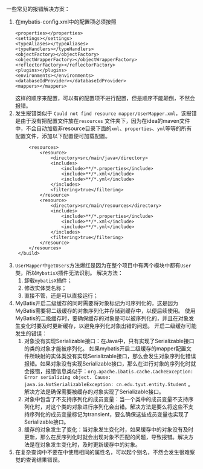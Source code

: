 一些常见的报错解决方案：

1. 在mybatis-config.xml中的配置项必须按照
   ```
   <properties></properties>
   <settings></settings>
   <typeAliases></typeAliases>
   <typeHandlers></typeHandlers>
   <objectFactory></objectFactory>
   <objectWrapperFactory></objectWrapperFactory>
   <reflectorFactory></reflectorFactory>
   <plugins></plugins>
   <environments></environments>
   <databaseIdProvider></databaseIdProvider>
   <mappers></mappers>
   ```
   这样的顺序来配置，可以有的配置项不进行配置，但是顺序不能颠倒，不然会报错。
2. 发生报错类似于 `Could not find resource mapper/UserMapper.xml`，该报错是由于没有把配置文件放在`resources`
   文件夹下，因为在idea的maven文件中，不会自动加载非resource目录下面的`xml`、`properties`、`yml`等等的所有配置文件，添加以下配置便可加载配置。
   ```<build>
        <resources>
            <resource>
                <directory>src/main/java</directory>
                <includes>
                    <include>**/*.properties</include>
                    <include>**/*.xml</include>
                    <include>**/*.yml</include>
                </includes>
                <filtering>true</filtering>
            </resource>
            <resource>
                <directory>src/main/resources</directory>
                <includes>
                    <include>**/*.properties</include>
                    <include>**/*.xml</include>
                    <include>**/*.yml</include>
                </includes>
                <filtering>true</filtering>
            </resource>
        </resources>
    </build>
   ```
3. `UserMapper`中`getUsers`方法爆红是因为在整个项目中有两个模块中都有`User`类，所以`MybatisX`插件无法识别。
   解决方法：
    1. 卸载`mybatisX`插件；
    2. 修改实体类名称；
    3. 直接不管，还是可以直接运行；
4. MyBatis开启二级缓存的同时需要将对象标记为可序列化的，这是因为MyBatis需要将二级缓存的对象序列化并存储到缓存中，以便后续使用。
   使用MyBatis的二级缓存时，要确保缓存的对象是可以被序列化的，并且在对象发生变化时要及时更新缓存，以避免序列化对象出错的问题。
   开启二级缓存可能发生的错误：
   1. 对象没有实现Serializable接口：在Java中，只有实现了Serializable接口的类的对象才能被序列化。
      如果mybatis开启二级缓存的mapper配置文件所映射的实体类没有实现Serializable接口，那么会发生对象序列化错误报错。如果对象没有实现Serializable接口，那么在进行对象的序列化时就会报错，报错信息类似于：`org.apache.ibatis.cache.CacheException: Error serializing object. Cause: java.io.NotSerializableException: cn.edu.tyut.entity.Student`
      。解决方法是确保需要被缓存的对象实现了Serializable接口。
   2. 对象中包含了不支持序列化的成员变量：当一个类中的成员变量不支持序列化时，对这个类的对象进行序列化会出错。解决方法是要么将这些不支持序列化的成员变量标记为transient，要么确保这些成员变量也实现了Serializable接口。
   3. 缓存的对象发生了变化：当对象发生变化时，如果缓存中的对象没有及时更新，那么在反序列化时就会出现对象不匹配的问题，导致报错。解决方法是在对象发生变化时，及时更新缓存中的对象。
5. 在复杂查询中不要在<resultMap>中使用相同的属性名，可以起个别名，不然会发生很难察觉的查询结果错误。